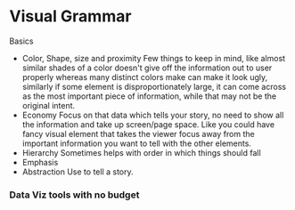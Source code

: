 # Visual Grammar

Basics
* Color, Shape, size and proximity
Few things to keep in mind, like almost similar shades of a color doesn't give off the information out to user properly whereas many distinct colors make can make it look ugly, similarly if some element is disproportionately large, it can come across as the most important piece of information, while that may not be the original intent.
* Economy
Focus on that data which tells your story, no need to show all the information and take up screen/page space. Like you could have fancy visual element that takes the viewer focus away from the important information you want to tell with the other elements.
* Hierarchy
Sometimes helps with order in which things should fall
* Emphasis
* Abstraction
Use to tell a story.


### Data Viz tools with no budget
